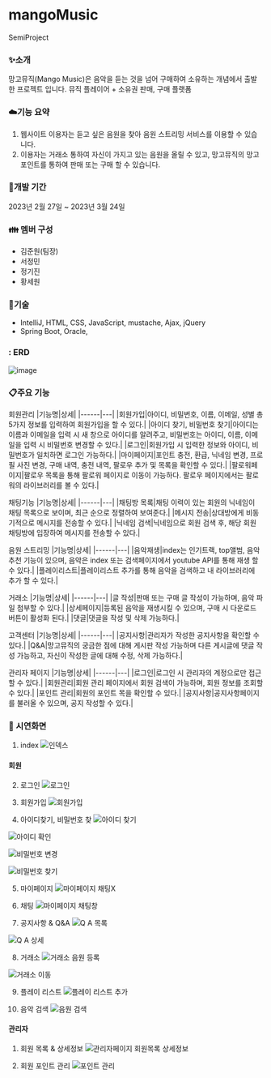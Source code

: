 # mangoMusic
SemiProject

### :sparkles:소개
망고뮤직(Mango Music)은 음악을 듣는 것을 넘어 구매하여 소유하는 개념에서 출발한 프로젝트 입니다.
뮤직 플레이어 + 소유권 판매, 구매 플랫폼

### :cloud:기능 요약
1. 웹사이트 이용자는 듣고 싶은 음원을 찾아 음원 스트리밍 서비스를 이용할 수 있습니다.
2. 이용자는 거래소 통하여 자신이 가지고 있는 음원을 올릴 수 있고, 망고뮤직의 망고 포인트를 통하여 판매 또는 구매 할 수 있습니다.

### :date:개발 기간
2023년 2월 27일 ~ 2023년 3월 24일

### :family: 멤버 구성
- 김준원(팀장)
- 서정민
- 정기진
- 황세원

### :smoking:기술
- IntelliJ, HTML, CSS, JavaScript, mustache, Ajax, jQuery
- Spring Boot, Oracle,

### : ERD
![image](https://user-images.githubusercontent.com/108416216/230706540-8ef834fe-8464-45cf-bc58-f99a0ca9e357.png)


### :clipboard:주요 기능
회원관리
|기능명|상세|
|------|---|
|회원가입|아이디, 비밀번호, 이름, 이메일, 성별 총 5가지 정보를 입력하여 회원가입을 할 수 있다.|
|아이디 찾기, 비밀번호 찾기|아이디는 이름과 이메일을 입력 시 새 창으로 아이디를 알려주고, 비밀번호는 아이디, 이름, 이메일을 입력 시 비밀번호 변경할 수 있다.|
|로그인|회원가입 시 입력한 정보와 아이디, 비밀번호가 일치하면 로그인 가능하다.|
|마이페이지|포인트 충전, 환급, 닉네임 변경, 프로필 사진 변경, 구매 내역, 충전 내역, 팔로우 추가 및 목록을 확인할 수 있다.|
|팔로워페이지|팔로우 목록을 통해 팔로워 페이지로 이동이 가능하다. 팔로우 페이지에서는 팔로워의 라이브러리를 볼 수 있다.|

채팅기능
|기능명|상세|
|------|---|
|채팅방 목록|채팅 이력이 있는 회원의 닉네임이 채팅 목록으로 보이며, 최근 순으로 정렬하여 보여준다.|
|메시지 전송|상대방에게 비동기적으로 메시지를 전송할 수 있다.|
|닉네임 검색|닉네임으로 회원 검색 후, 해당 회원 채팅방에 입장하여 메시지를 전송할 수 있다.|

음원 스트리밍
|기능명|상세|
|------|---|
|음악재생|index는 인기트랙, top앨범, 음악추천 기능이 있으며, 음악은 index 또는 검색페이지에서 youtube API를 통해 재생 할 수 있다.|
|플레이리스트|플레이리스트 추가를 통해 음악을 검색하고 내 라이브러리에 추가 할 수 있다.|

거래소
|기능명|상세|
|------|---|
|글 작성|판매 또는 구매 글 작성이 가능하며, 음악 파일 첨부할 수 있다.|
|상세페이지|등록된 음악을 재생시킬 수 있으며, 구매 시 다운로드 버튼이 활성화 된다.|
|댓글|댓글을 작성 및 삭제 가능하다.|

고객센터
|기능명|상세|
|------|---|
|공지사항|관리자가 작성한 공지사항을 확인할 수 있다.|
|Q&A|망고뮤직의 궁금한 점에 대해 게시판 작성 가능하며 다른 게시글에 댓글 작성 가능하고, 자신이 작성한 글에 대해 수정, 삭제 가능하다.|

관리자 페이지
|기능명|상세|
|------|---|
|로그인|로그인 시 관리자의 계정으로만 접근할 수 있다.|
|회원관리|회원 관리 페이지에서 회원 검색이 가능하며, 회원 정보를 조회할 수 있다.|
|포인트 관리|회원의 포인트 목을 확인할 수 있다.|
|공지사항|공지사항페이지를 불러올 수 있으며, 공지 작성할 수 있다.|


### :movie_camera: 시연화면
1. index
![인덱스](https://user-images.githubusercontent.com/119032790/227850509-e7531660-d7f0-4b6d-b356-68b3e79fed7c.png)

#### 회원

2. 로그인
![로그인](https://user-images.githubusercontent.com/119032790/227850255-4e8cf8de-6fe3-4212-a853-8f41ee95ae85.png)

3. 회원가입
![회원가입](https://user-images.githubusercontent.com/119032790/227850304-5a0c7ab1-9490-4fd5-a9f4-c52076992b58.png)

4. 아이디찾기, 비밀번호 찾
![아이디 찾기](https://user-images.githubusercontent.com/119032790/227850378-1dd0b43d-47e0-4bfd-b8a0-0cc838904d2d.png)

![아이디 확인](https://user-images.githubusercontent.com/119032790/227850383-410f7cd0-710f-4b1b-a172-ed5cf6751af3.png)

![비밀번호 변경](https://user-images.githubusercontent.com/119032790/227850582-f58987cd-e512-4144-807c-1e7ee643ce5b.png)

![비밀번호 찾기](https://user-images.githubusercontent.com/119032790/227850585-a1d3b58e-9d0c-4ca6-b7ca-6626482d0536.png)

5. 마이페이지
![마이페이지 채팅X](https://user-images.githubusercontent.com/119032790/227851095-307ea344-79e2-4088-9dc7-855229e30775.png)

6. 채팅
![마이페이지 채팅창](https://user-images.githubusercontent.com/119032790/227851072-cb2290cf-bd57-4333-a19b-7dad08b0959d.png)

7. 공지사항 & Q&A
![Q A 목록](https://user-images.githubusercontent.com/119032790/227851364-28605f6b-9e30-4c58-b553-2db9369a6917.png)

![Q A 상세](https://user-images.githubusercontent.com/119032790/227851437-197297d0-e046-4202-80c2-eb82113a7153.png)

8. 거래소
![거래소 음원 등록](https://user-images.githubusercontent.com/119032790/227851563-5f65cc64-2d43-41ea-8b79-988c4e749cc8.png)

![거래소 이동](https://user-images.githubusercontent.com/119032790/227851468-d43d4fc4-af72-4c12-9ac7-981495882853.png)

9. 플레이 리스트
![플레이 리스트 추가](https://user-images.githubusercontent.com/119032790/227851676-bcca82e1-3555-4cf5-ac59-cedab5d5d8bb.png)

10. 음악 검색
![음원 검색](https://user-images.githubusercontent.com/119032790/227851768-eee96e25-0738-4c93-b26c-30e7953a9ce9.png)


#### 관리자

1. 회원 목록 & 상세정보
![관리자페이지 회원목록 상세정보](https://user-images.githubusercontent.com/119032790/227851864-b1baac82-0b16-46dc-9ac5-2a0410ea441f.png)

2. 회원 포인트 관리
![포인트 관리](https://user-images.githubusercontent.com/119032790/227851912-e2805f48-5c6d-4b9d-80bf-e868c3107d99.png)



